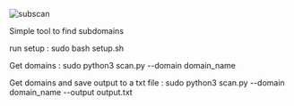 ![subscan](https://github.com/californicating/Subscan/assets/96727508/84c4c7a0-4cdd-4ce9-95f6-8187d7fcdd11)

Simple tool to find subdomains

run setup : sudo bash setup.sh

Get domains :
sudo python3 scan.py --domain domain_name 

Get domains and save output to a txt file :
sudo python3 scan.py --domain domain_name --output output.txt
